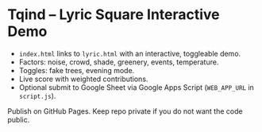 
# Tqind – Lyric Square Interactive Demo

- `index.html` links to `lyric.html` with an interactive, toggleable demo.
- Factors: noise, crowd, shade, greenery, events, temperature.
- Toggles: fake trees, evening mode.
- Live score with weighted contributions.
- Optional submit to Google Sheet via Google Apps Script (`WEB_APP_URL` in `script.js`).

Publish on GitHub Pages. Keep repo private if you do not want the code public.
